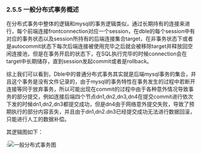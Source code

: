 ### 2.5.5 一般分布式事务概述
   在分布式事务中整体的逻辑和mysql的事务逻辑类似，通过长期持有的连接来进行，每个前端连接frontconnection对应一个session，在dble的每个session中有对应的事务状态以及session所持有的后端连接集合target，在非事务状态下或者是autocommit状态下每次后端连接被使用完毕之后就会被移除target并释放回空闲连接池，但是在事务开启的状态下，在SQL执行完毕的时候connection会在target中长期储存，直到session发起commit或者是rollback。

   综上我们可以看到，Dble中的普通分布式事务其实就是后端mysql事务的集合，并且这个事务是没有文件记录的，由于mysql的事务特性在事务发生的过程中若断开连接等同于放弃事务，所以可能出现在commit的过程中由于各种意外情况导致事务的部分提交，例如连接后端四个节点dn1,dn2,dn3,dn4在提交commit进行依次下发的时候dn1,dn2,dn3都提交成功，但是dn4由于网络意外提交失败，导致了预期执行的部分内容丢失，并且由于dn1,dn2.dn3已经提交成功无法进行数据回滚，只能进行人工的数据补偿。

   其逻辑图如下：  
   
   :![一般分布式事务图](pic/2.5.1.png) 

